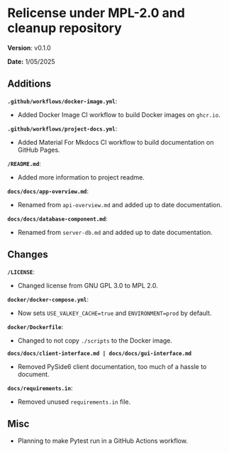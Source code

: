 # Relicense under MPL-2.0 and cleanup repository

**Version**: v0.1.0

**Date:** 1/05/2025

## Additions

**`.github/workflows/docker-image.yml`**:

* Added Docker Image CI workflow to build Docker images on `ghcr.io`.

**`.github/workflows/project-docs.yml`**:

* Added Material For Mkdocs CI workflow to build documentation on GitHub Pages.

**`/README.md`**:

* Added more information to project readme.

**`docs/docs/app-overview.md`**:

* Renamed from `api-overview.md` and added up to date documentation.

**`docs/docs/database-component.md`**:

* Renamed from `server-db.md` and added up to date documentation.

## Changes

**`/LICENSE`**:

* Changed license from GNU GPL 3.0 to MPL 2.0.

**`docker/docker-compose.yml`**:

* Now sets `USE_VALKEY_CACHE=true` and `ENVIRONMENT=prod` by default.

**`docker/Dockerfile`**:

* Changed to not copy `./scripts` to the Docker image.

**`docs/docs/client-interface.md | docs/docs/gui-interface.md`**

* Removed PySide6 client documentation, too much of a hassle to document.

**`docs/requirements.in`**:

* Removed unused `requirements.in` file.

## Misc

* Planning to make Pytest run in a GitHub Actions workflow.
